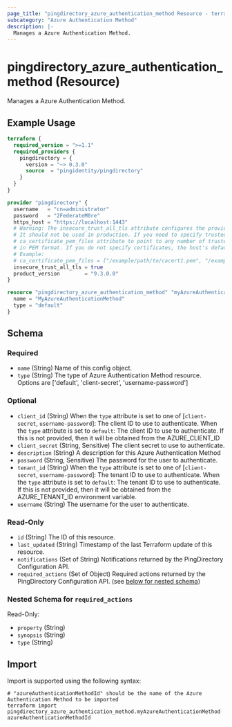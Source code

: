```yaml
---
page_title: "pingdirectory_azure_authentication_method Resource - terraform-provider-pingdirectory"
subcategory: "Azure Authentication Method"
description: |-
  Manages a Azure Authentication Method.
---
```


# pingdirectory_azure_authentication_method (Resource)

Manages a Azure Authentication Method.

## Example Usage

```terraform
terraform {
  required_version = ">=1.1"
  required_providers {
    pingdirectory = {
      version = "~> 0.3.0"
      source  = "pingidentity/pingdirectory"
    }
  }
}

provider "pingdirectory" {
  username   = "cn=administrator"
  password   = "2FederateM0re"
  https_host = "https://localhost:1443"
  # Warning: The insecure_trust_all_tls attribute configures the provider to trust any certificate presented by the PingDirectory server.
  # It should not be used in production. If you need to specify trusted CA certificates, use the
  # ca_certificate_pem_files attribute to point to any number of trusted CA certificate files
  # in PEM format. If you do not specify certificates, the host's default root CA set will be used.
  # Example:
  # ca_certificate_pem_files = ["/example/path/to/cacert1.pem", "/example/path/to/cacert2.pem"]
  insecure_trust_all_tls = true
  product_version        = "9.3.0.0"
}

resource "pingdirectory_azure_authentication_method" "myAzureAuthenticationMethod" {
  name = "MyAzureAuthenticationMethod"
  type = "default"
}
```

<!-- schema generated by tfplugindocs -->
## Schema

### Required

- `name` (String) Name of this config object.
- `type` (String) The type of Azure Authentication Method resource. Options are ['default', 'client-secret', 'username-password']

### Optional

- `client_id` (String) When the `type` attribute is set to one of [`client-secret`, `username-password`]: The client ID to use to authenticate. When the `type` attribute is set to `default`: The client ID to use to authenticate. If this is not provided, then it will be obtained from the AZURE_CLIENT_ID
- `client_secret` (String, Sensitive) The client secret to use to authenticate.
- `description` (String) A description for this Azure Authentication Method
- `password` (String, Sensitive) The password for the user to authenticate.
- `tenant_id` (String) When the `type` attribute is set to one of [`client-secret`, `username-password`]: The tenant ID to use to authenticate. When the `type` attribute is set to `default`: The tenant ID to use to authenticate. If this is not provided, then it will be obtained from the AZURE_TENANT_ID environment variable.
- `username` (String) The username for the user to authenticate.

### Read-Only

- `id` (String) The ID of this resource.
- `last_updated` (String) Timestamp of the last Terraform update of this resource.
- `notifications` (Set of String) Notifications returned by the PingDirectory Configuration API.
- `required_actions` (Set of Object) Required actions returned by the PingDirectory Configuration API. (see [below for nested schema](#nestedatt--required_actions))

<a id="nestedatt--required_actions"></a>
### Nested Schema for `required_actions`

Read-Only:

- `property` (String)
- `synopsis` (String)
- `type` (String)

## Import

Import is supported using the following syntax:

```shell
# "azureAuthenticationMethodId" should be the name of the Azure Authentication Method to be imported
terraform import pingdirectory_azure_authentication_method.myAzureAuthenticationMethod azureAuthenticationMethodId
```

